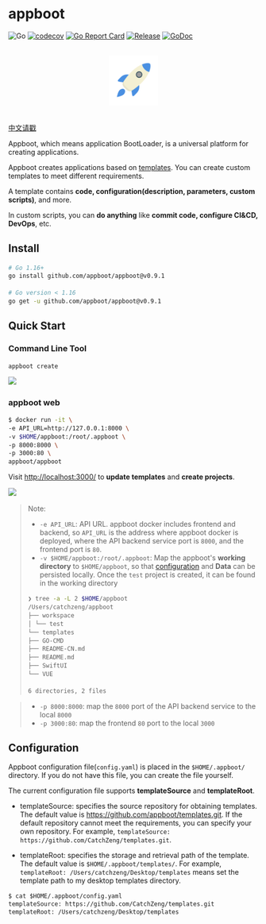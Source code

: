 # appboot

![Go](https://github.com/appboot/appboot/workflows/Go/badge.svg)
[![codecov](https://codecov.io/gh/appboot/appboot/branch/master/graph/badge.svg)](https://codecov.io/gh/appboot/appboot)
[![Go Report Card](https://goreportcard.com/badge/github.com/appboot/appboot)](https://goreportcard.com/report/github.com/appboot/appboot)
[![Release](https://img.shields.io/github/release/appboot/appboot.svg)](https://github.com/appboot/appboot/releases)
[![GoDoc](https://godoc.org/github.com/appboot/appboot?status.svg)](https://pkg.go.dev/github.com/appboot/appboot?tab=doc)

<p align="center">
  <br>
  <img width="20%" src="./assets/logo.svg" alt="logo">
  <br>
  <br>
</p>

[中文请戳](./README-zh.md)

Appboot, which means application BootLoader, is a universal platform for creating applications.

Appboot creates applications based on [templates](https://github.com/appboot/templates). You can create custom templates to meet different requirements.

A template contains **code, configuration(description, parameters, custom scripts)**, and more.

In custom scripts, you can **do anything** like **commit code, configure CI&CD, DevOps**, etc.

## Install

```sh
# Go 1.16+
go install github.com/appboot/appboot@v0.9.1

# Go version < 1.16
go get -u github.com/appboot/appboot@v0.9.1
```

## Quick Start

### Command Line Tool

```shell
appboot create
```

![](https://cdn.jsdelivr.net/gh/appboot/resources@master/appboot.gif)

### appboot web

```sh
$ docker run -it \
-e API_URL=http://127.0.0.1:8000 \
-v $HOME/appboot:/root/.appboot \
-p 8000:8000 \
-p 3000:80 \
appboot/appboot
```

Visit <http://localhost:3000/> to **update templates** and **create projects**.

![](https://cdn.jsdelivr.net/gh/appboot/resources@master/appboot-web.gif)

> Note:
>
> - `-e API_URL`: API URL. appboot docker includes frontend and backend, so `API_URL` is the address where appboot docker is deployed, where the API backend service port is `8000`, and the frontend port is `80`.
> - `-v $HOME/appboot:/root/.appboot`: Map the appboot's **working directory** to `$HOME/appboot`, so that [configuration](#Configuration) and **Data** can be persisted locally.
>   Once the `test` project is created, it can be found in the working directory
>
> ```sh
> ❯ tree -a -L 2 $HOME/appboot
> /Users/catchzeng/appboot
> ├── workspace
> │ └── test
> └── templates
> ├── GO-CMD
> ├── README-CN.md
> ├── README.md
> ├── SwiftUI
> └── VUE
>
> 6 directories, 2 files
> ```

> - `-p 8000:8000`: map the `8000` port of the API backend service to the local `8000`
> - `-p 3000:80`: map the frontend `80` port to the local `3000`

## Configuration

Appboot configuration file(`config.yaml`) is placed in the `$HOME/.appboot/` directory. If you do not have this file, you can create the file yourself.

The current configuration file supports **templateSource** and **templateRoot**.

- templateSource: specifies the source repository for obtaining templates. The default value is <https://github.com/appboot/templates.git>. If the default repository cannot meet the requirements, you can specify your own repository. For example, `templateSource: https://github.com/CatchZeng/templates.git`.

- templateRoot: specifies the storage and retrieval path of the template. The default value is `$HOME/.appboot/templates/`. For example, `templateRoot: /Users/catchzeng/Desktop/templates` means set the template path to my desktop templates directory.

```shell
$ cat $HOME/.appboot/config.yaml
templateSource: https://github.com/CatchZeng/templates.git
templateRoot: /Users/catchzeng/Desktop/templates
```

